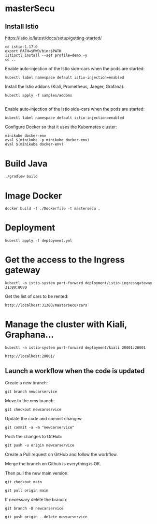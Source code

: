 # masterSecu

## Install Istio
https://istio.io/latest/docs/setup/getting-started/
```
cd istio-1.17.0    
export PATH=$PWD/bin:$PATH    
istioctl install --set profile=demo -y
cd ..   
```
Enable auto-injection of the Istio side-cars when the pods are started:
```
kubectl label namespace default istio-injection=enabled
```
Install the Istio addons (Kiali, Prometheus, Jaeger, Grafana):
```
kubectl apply -f samples/addons
```
## 
Enable auto-injection of the Istio side-cars when the pods are started:
```
kubectl label namespace default istio-injection=enabled
```

Configure Docker so that it uses the Kubernetes cluster:
```
minikube docker-env
eval $(minikube -p minikube docker-env)
eval $(minikube docker-env)  
```
# Build Java
```
./gradlew build
```
# Image Docker
```
docker build -f ./Dockerfile -t mastersecu .
```
# Deployment
```
kubectl apply -f deployment.yml
```
# Get the access to the Ingress gateway
```
kubectl -n istio-system port-forward deployment/istio-ingressgateway 31380:8080
```

Get the list of cars to be rented:
```
http://localhost:31380/mastersecu/cars
```

# Manage the cluster with Kiali, Graphana...
```
kubectl -n istio-system port-forward deployment/kiali 20001:20001
```

```
http://localhost:20001/
```

## Launch a workflow when the code is updated

Create a new branch:
```
git branch newcarservice
```
Move to the new branch:
```
git checkout newcarservice
```
Update the code and commit changes:
```
git commit -a -m "newcarservice"
```
Push the changes to GitHub:
```
git push -u origin newcarservice
```
Create a Pull request on GitHub and follow the workflow.

Merge the branch on Github is everything is OK.

Then pull the new main version:

```
git checkout main
```
```
git pull origin main
```

If necessary delete the branch:

```
git branch -D newcarservice
```
```
git push origin --delete newcarservice
```
